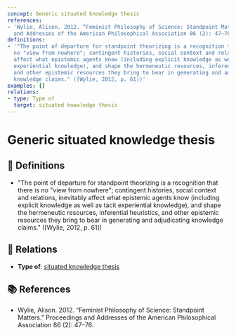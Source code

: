 ```yaml
---
concept: Generic situated knowledge thesis
references:
- 'Wylie, Alison. 2012. “Feminist Philosophy of Science: Standpoint Matters.” Proceedings
  and Addresses of the American Philosophical Association 86 (2): 47–76.'
definitions:
- '"The point of departure for standpoint theorizing is a recognition that there is
  no "view from nowhere"; contingent histories, social context and relations, inevitably
  affect what epistemic agents know (including explicit knowledge as well as tacit
  experiential knowledge), and shape the hermeneutic resources, inferential heuristics,
  and other epistemic resources they bring to bear in generating and adjudicating
  knowledge claims." ([Wylie, 2012, p. 61])'
examples: []
relations:
- type: Type of
  target: situated knowledge thesis
---
```


# Generic situated knowledge thesis

## 📖 Definitions

- "The point of departure for standpoint theorizing is a recognition that there is no "view from nowhere"; contingent histories, social context and relations, inevitably affect what epistemic agents know (including explicit knowledge as well as tacit experiential knowledge), and shape the hermeneutic resources, inferential heuristics, and other epistemic resources they bring to bear in generating and adjudicating knowledge claims." ([Wylie, 2012, p. 61])

## 🔗 Relations

- **Type of**: [situated knowledge thesis](./situated-knowledge-thesis.md)

## 📚 References

- Wylie, Alison. 2012. “Feminist Philosophy of Science: Standpoint Matters.” Proceedings and Addresses of the American Philosophical Association 86 (2): 47–76.
